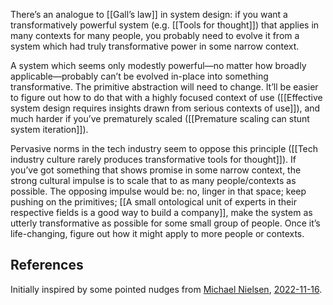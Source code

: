 There’s an analogue to [[Gall’s law]] in system design: if you want a transformatively powerful system (e.g. [[Tools for thought]]) that applies in many contexts for many people, you probably need to evolve it from a system which had truly transformative power in some narrow context.

A system which seems only modestly powerful—no matter how broadly applicable—probably can’t be evolved in-place into something transformative. The primitive abstraction will need to change. It’ll be easier to figure out how to do that with a highly focused context of use ([[Effective system design requires insights drawn from serious contexts of use]]), and much harder if you’ve prematurely scaled ([[Premature scaling can stunt system iteration]]).

Pervasive norms in the tech industry seem to oppose this principle ([[Tech industry culture rarely produces transformative tools for thought]]). If you’ve got something that shows promise in some narrow context, the strong cultural impulse is to scale that to as many people/contexts as possible. The opposing impulse would be: no, linger in that space; keep pushing on the primitives; [[A small ontological unit of experts in their respective fields is a good way to build a company]], make the system as utterly transformative as possible for some small group of people. Once it’s life-changing, figure out how it might apply to more people or contexts.

## References

Initially inspired by some pointed nudges from [Michael Nielsen](https://notes.andymatuschak.org/z4JuirVwUcoGL4wZ8dM6Los), [2022-11-16](https://notes.andymatuschak.org/z5s6fpivt7yL5GdMoNKbRjp).